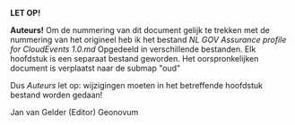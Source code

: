 **LET OP!**

**Auteurs!**
Om de nummering van dit document gelijk te trekken met de nummering van het origineel
heb ik het bestand *NL GOV Assurance profile for CloudEvents 1.0.md* Opgedeeld in verschillende bestanden.
Elk hoofdstuk is een separaat bestand geworden.
Het oorspronkelijken document is verplaatst naar de submap "oud"

Dus *Auteurs* let op: wijzigingen moeten in het betreffende hoofdstuk bestand worden gedaan!

Jan van Gelder (Editor)
Geonovum